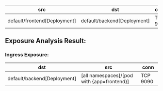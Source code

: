 | src | dst | conn |
|-----|-----|------|
| default/frontend[Deployment] | default/backend[Deployment] | TCP 9090 |
## Exposure Analysis Result:

### Ingress Exposure:
| dst | src | conn |
|-----|-----|------|
| default/backend[Deployment] | [all namespaces]/[pod with {app=frontend}] | TCP 9090 |
